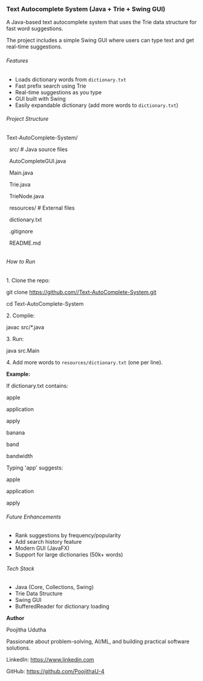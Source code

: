### **Text Autocomplete System (Java + Trie + Swing GUI)**

A Java-based text autocomplete system that uses the Trie data structure for fast word suggestions.

The project includes a simple Swing GUI where users can type text and get real-time suggestions.



###### Features

* Loads dictionary words from `dictionary.txt`
* Fast prefix search using Trie
* Real-time suggestions as you type
* GUI built with Swing
* Easily expandable dictionary (add more words to `dictionary.txt`)



###### Project Structure

Text-AutoComplete-System/

&nbsp;  src/ # Java source files

&nbsp;    AutoCompleteGUI.java

&nbsp;    Main.java

&nbsp;    Trie.java

&nbsp;    TrieNode.java

&nbsp;  resources/ # External files

&nbsp;    dictionary.txt

&nbsp;    .gitignore

&nbsp;    README.md

###### 

###### How to Run

1\. Clone the repo:

git clone https://github.com//Text-AutoComplete-System.git

cd Text-AutoComplete-System

2\. Compile:

javac src/\*.java

3\. Run:

java src.Main

4\. Add more words to `resources/dictionary.txt` (one per line).



**Example:**

If dictionary.txt contains:

apple

application

apply

banana

band

bandwidth

Typing 'app' suggests:

apple

application

apply



###### Future Enhancements

* Rank suggestions by frequency/popularity
* Add search history feature
* Modern GUI (JavaFX)
* Support for large dictionaries (50k+ words)



###### Tech Stack

* Java (Core, Collections, Swing)
* Trie Data Structure
* Swing GUI
* BufferedReader for dictionary loading



**Author**

Poojitha Udutha

Passionate about problem-solving, AI/ML, and building practical software solutions.

LinkedIn: https://www.linkedin.com

GitHub: https://github.com/PoojithaU-4

